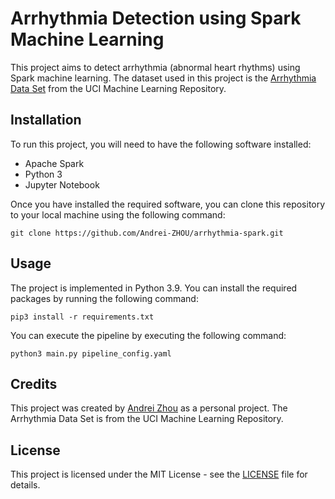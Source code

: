 # Arrhythmia Detection using Spark Machine Learning

This project aims to detect arrhythmia (abnormal heart rhythms) using Spark machine learning. The dataset used in this project is the [Arrhythmia Data Set](https://archive.ics.uci.edu/ml/datasets/Arrhythmia) from the UCI Machine Learning Repository.

## Installation

To run this project, you will need to have the following software installed:

- Apache Spark
- Python 3
- Jupyter Notebook

Once you have installed the required software, you can clone this repository to your local machine using the following command:

```
git clone https://github.com/Andrei-ZHOU/arrhythmia-spark.git
```

## Usage

The project is implemented in Python 3.9. You can install the required packages by running the following command:

```pip3 install -r requirements.txt```
 
You can execute the pipeline by executing the following command:

```python3 main.py pipeline_config.yaml```

## Credits

This project was created by [Andrei Zhou](https://github.com/Andrei-ZHOU) as a personal project. The Arrhythmia Data Set is from the UCI Machine Learning Repository.

## License

This project is licensed under the MIT License - see the [LICENSE](LICENSE) file for details.

